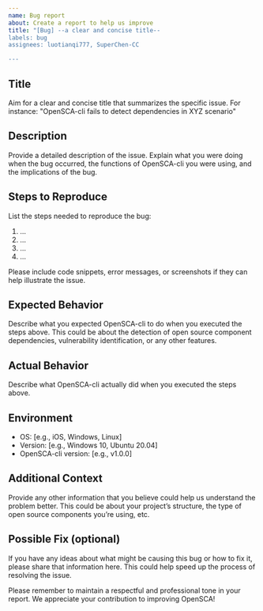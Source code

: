 ```yaml
---
name: Bug report
about: Create a report to help us improve
title: "[Bug] --a clear and concise title--
labels: bug
assignees: luotianqi777, SuperChen-CC

---
```


## Title

Aim for a clear and concise title that summarizes the specific issue. For instance: "OpenSCA-cli fails to detect dependencies in XYZ scenario"

## Description

Provide a detailed description of the issue. Explain what you were doing when the bug occurred, the functions of OpenSCA-cli you were using, and the implications of the bug.

## Steps to Reproduce

List the steps needed to reproduce the bug:

1. ...
1. ...
1. ...
1. ...

Please include code snippets, error messages, or screenshots if they can help illustrate the issue.

## Expected Behavior

Describe what you expected OpenSCA-cli to do when you executed the steps above. This could be about the detection of open source component dependencies, vulnerability identification, or any other features.

## Actual Behavior

Describe what OpenSCA-cli actually did when you executed the steps above.

## Environment

- OS: [e.g., iOS, Windows, Linux]
- Version: [e.g., Windows 10, Ubuntu 20.04]
- OpenSCA-cli version: [e.g., v1.0.0]

## Additional Context

Provide any other information that you believe could help us understand the problem better. This could be about your project’s structure, the type of open source components you’re using, etc.

## Possible Fix (optional)

If you have any ideas about what might be causing this bug or how to fix it, please share that information here. This could help speed up the process of resolving the issue.

Please remember to maintain a respectful and professional tone in your report. We appreciate your contribution to improving OpenSCA!
